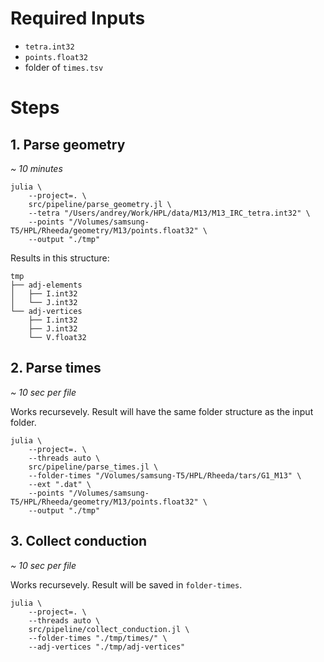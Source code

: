 # Required Inputs
- `tetra.int32`
- `points.float32`
- folder of `times.tsv`

# Steps

## 1. Parse geometry
*~ 10 minutes*
```shell
julia \
    --project=. \
    src/pipeline/parse_geometry.jl \
    --tetra "/Users/andrey/Work/HPL/data/M13/M13_IRC_tetra.int32" \
    --points "/Volumes/samsung-T5/HPL/Rheeda/geometry/M13/points.float32" \
    --output "./tmp"
```

Results in this structure:
```
tmp
├── adj-elements
│   ├── I.int32
│   └── J.int32
└── adj-vertices
    ├── I.int32
    ├── J.int32
    └── V.float32
```

## 2. Parse times
*~ 10 sec per file*

Works recursevely.
Result will have the same folder structure as the input folder.

```shell
julia \
    --project=. \
    --threads auto \
    src/pipeline/parse_times.jl \
    --folder-times "/Volumes/samsung-T5/HPL/Rheeda/tars/G1_M13" \
    --ext ".dat" \
    --points "/Volumes/samsung-T5/HPL/Rheeda/geometry/M13/points.float32" \
    --output "./tmp"
```

## 3. Collect conduction
*~ 10 sec per file*

Works recursevely.
Result will be saved in `folder-times`.

```shell
julia \
    --project=. \
    --threads auto \
    src/pipeline/collect_conduction.jl \
    --folder-times "./tmp/times/" \
    --adj-vertices "./tmp/adj-vertices"
```
